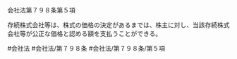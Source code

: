 会社法第７９８条第５項

存続株式会社等は、株式の価格の決定があるまでは、株主に対し、当該存続株式会社等が公正な価格と認める額を支払うことができる。

#会社法
#会社法/第７９８条
#会社法/第７９８条/第５項
